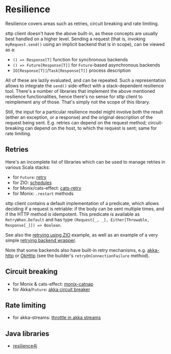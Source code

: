 # Resilience

Resilience covers areas such as retries, circuit breaking and rate limiting.

sttp client doesn't have the above built-in, as these concepts are usually best handled on a higher level. Sending a request (that is, invoking `myRequest.send()` using an implicit backend that is in scope), can be viewed as a:

* `() => Response[T]` function for synchronous backends
* `() => Future[Response[T]]` for `Future`-based asynchronous backends
* `IO[Response[T]]`/`Task[Response[T]]` process description

All of these are lazily evaluated, and can be repeated. Such a representation allows to integrate the `send()` side-effect with a stack-dependent resilience tool. There's a number of libraries that implement the above mentioned resilience functionalities, hence there's no sense for sttp client to reimplement any of those. That's simply not the scope of this library.

Still, the input for a particular resilience model might involve both the result (either an exception, or a response) and the original description of the request being sent. E.g. retries can depend on the request method; circuit-breaking can depend on the host, to which the request is sent; same for rate limiting.

## Retries

Here's an incomplete list of libraries which can be used to manage retries in various Scala stacks:

* for `Future`: [retry](https://github.com/softwaremill/retry)
* for ZIO: [schedules](https://zio.dev/docs/datatypes/datatypes_schedule)
* for Monix/cats-effect: [cats-retry](https://github.com/cb372/cats-retry)
* for Monix: `.restart` methods

sttp client contains a default implementation of a predicate, which allows deciding if a request is retriable: if the body can be sent multiple times, and if the HTTP method is idempotent.
This predicate is available as `RetryWhen.Default` and has type `(Request[_, _], Either[Throwable, Response[_]]) => Boolean`.

See also the [retrying using ZIO](examples.html#retry-a-request-using-zio) example, as well as an example of a very simple [retrying backend wrapper](backends/wrappers/custom.html#example-retrying-backend-wrapper). 

Note that some backends also have built-in retry mechanisms, e.g. [akka-http](https://doc.akka.io/docs/akka-http/current/scala/http/client-side/host-level.html#retrying-a-request) or [OkHttp](http://square.github.io/okhttp) (see the builder's `retryOnConnectionFailure` method).

## Circuit breaking 

* for Monix & cats-effect: [monix-catnap](https://monix.io/docs/3x/#monix-catnap)
* for Akka/`Future`: [akka circuit breaker](https://doc.akka.io/docs/akka/current/common/circuitbreaker.html)

## Rate limiting

* for akka-streams: [throttle in akka streams](https://doc.akka.io/docs/akka/current/stream/operators/Source-or-Flow/throttle.html)

## Java libraries

* [resilience4j](https://github.com/resilience4j/resilience4j)